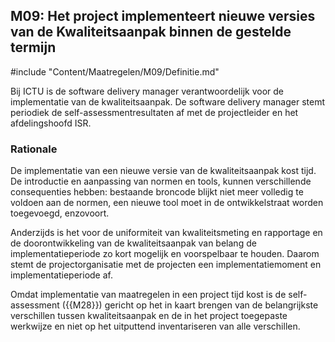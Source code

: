 ## M09: Het project implementeert nieuwe versies van de Kwaliteitsaanpak binnen de gestelde termijn

#include "Content/Maatregelen/M09/Definitie.md"

Bij ICTU is de software delivery manager verantwoordelijk voor de implementatie van de kwaliteitsaanpak. De software delivery manager stemt periodiek de self-assessmentresultaten af met de projectleider en het afdelingshoofd ISR.

### Rationale

De implementatie van een nieuwe versie van de kwaliteitsaanpak kost tijd. De introductie en aanpassing van normen en tools, kunnen verschillende consequenties hebben: bestaande broncode blijkt niet meer volledig te voldoen aan de normen, een nieuwe tool moet in de ontwikkelstraat worden toegevoegd, enzovoort.

Anderzijds is het voor de uniformiteit van kwaliteitsmeting en rapportage en de doorontwikkeling van de kwaliteitsaanpak van belang de implementatieperiode zo kort mogelijk en voorspelbaar te houden. Daarom stemt de projectorganisatie met de projecten een implementatiemoment en implementatieperiode af.

Omdat implementatie van maatregelen in een project tijd kost is de self-assessment ({{M28}}) gericht op het in kaart brengen van de belangrijkste verschillen tussen kwaliteitsaanpak en de in het project toegepaste werkwijze en niet op het uitputtend inventariseren van alle verschillen.
